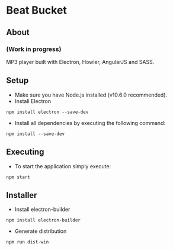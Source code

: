 # Beat Bucket
## About
### (Work in progress)
MP3 player built with Electron, Howler, AngularJS and SASS.

## Setup
* Make sure you have Node.js installed (v10.6.0 recommended).
* Install Electron
```
npm install electron --save-dev
```
* Install all dependencies by executing the following command:
```
npm install --save-dev
```
## Executing
* To start the application simply execute:
```
npm start
```

## Installer
* Install electron-builder
```
npm install electron-builder
```
* Generate distribution
```
npm run dist-win
```